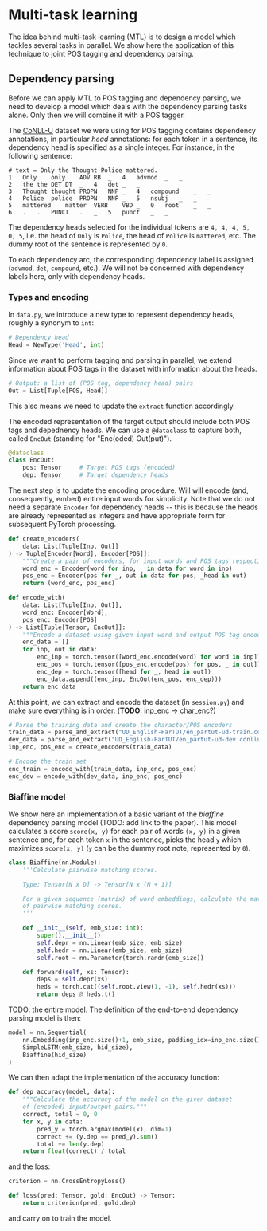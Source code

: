 # Multi-task learning

The idea behind multi-task learning (MTL) is to design a model which tackles several
tasks in parallel.  We show here the application of this technique to joint POS
tagging and dependency parsing.


## Dependency parsing

Before we can apply MTL to POS tagging and dependency parsing, we need to
develop a model which deals with the dependency parsing tasks alone.  Only then
we will combine it with a POS tagger.

The [CoNLL-U][conllu] dataset we were using for POS tagging contains dependency
annotations, in particular *head* annotations: for each token in a sentence,
its dependency head is specified as a single integer.  For instance, in the
following sentence:
```
# text = Only the Thought Police mattered.
1	Only	only	ADV	RB	_	4	advmod	_	_
2	the	the	DET	DT	_	4	det	_	_
3	Thought	thought	PROPN	NNP	_	4	compound	_	_
4	Police	police	PROPN	NNP	_	5	nsubj	_	_
5	mattered	matter	VERB	VBD	_	0	root	_	_
6	.	.	PUNCT	.	_	5	punct	_	_
```
The dependency heads selected for the individual tokens are `4, 4, 4, 5, 0, 5`,
i.e. the head of `Only` is `Police`, the head of `Police` is `mattered`, etc.
The dummy root of the sentence is represented by `0`.

To each dependency arc, the corresponding dependency label is assigned
(`advmod`, `det`, `compound`, etc.).  We will not be concerned with dependency
labels here, only with dependency heads.

### Types and encoding

In `data.py`, we introduce a new type to represent dependency heads, roughly a
synonym to `int`:
```python
# Dependency head
Head = NewType('Head', int)
```
Since we want to perform tagging and parsing in parallel, we extend information
about POS tags in the dataset with information about the heads.
```python
# Output: a list of (POS tag, dependency head) pairs
Out = List[Tuple[POS, Head]]
```
This also means we need to update the `extract` function accordingly.
<!--
```python
def extract(token_list: conllu.TokenList) -> Tuple[Inp, Out]:
    """Extract the input/output pair from a CoNLL-U sentence."""
    inp, out = [], []
    for tok in token_list:
        upos = tok["upos"]
        head = tok["head"]
        # NOTE: ignoring contractions
        if head is not None:
            inp.append(tok["form"])
            out.append((upos, head))
    return inp, out
```
-->

The encoded representation of the target output should include both POS tags
and depednency heads.  We can use a `@dataclass` to capture both, called
`EncOut` (standing for "Enc(oded) Out(put)").
```python
@dataclass
class EncOut:
    pos: Tensor     # Target POS tags (encoded)
    dep: Tensor     # Target dependency heads
```

The next step is to update the encoding procedure.  Will will encode (and,
consequently, embed) entire input words for simplicity.  Note that we do not
need a separate `Encoder` for dependency heads -- this is because the heads are
already represented as integers and have appropriate form for subsequent
PyTorch processing.
```python
def create_encoders(
    data: List[Tuple[Inp, Out]]
) -> Tuple[Encoder[Word], Encoder[POS]]:
    """Create a pair of encoders, for input words and POS tags respectively."""
    word_enc = Encoder(word for inp, _ in data for word in inp)
    pos_enc = Encoder(pos for _, out in data for pos, _head in out)
    return (word_enc, pos_enc)

def encode_with(
    data: List[Tuple[Inp, Out]],
    word_enc: Encoder[Word],
    pos_enc: Encoder[POS]
) -> List[Tuple[Tensor, EncOut]]:
    """Encode a dataset using given input word and output POS tag encoders."""
    enc_data = []
    for inp, out in data:
        enc_inp = torch.tensor([word_enc.encode(word) for word in inp])
        enc_pos = torch.tensor([pos_enc.encode(pos) for pos, _ in out])
        enc_dep = torch.tensor([head for _, head in out])
        enc_data.append((enc_inp, EncOut(enc_pos, enc_dep)))
    return enc_data
```

At this point, we can extract and encode the dataset (in `session.py`) and make
sure everything is in order. (**TODO**: inp\_enc -> char\_enc?)
```python
# Parse the training data and create the character/POS encoders
train_data = parse_and_extract("UD_English-ParTUT/en_partut-ud-train.conllu")
dev_data = parse_and_extract("UD_English-ParTUT/en_partut-ud-dev.conllu")
inp_enc, pos_enc = create_encoders(train_data)

# Encode the train set
enc_train = encode_with(train_data, inp_enc, pos_enc)
enc_dev = encode_with(dev_data, inp_enc, pos_enc)
```

### Biaffine model

We show here an implementation of a basic variant of the *biaffine* dependency
parsing model (TODO: add link to the paper).  This model calculates a score
`score(x, y)` for each pair of words `(x, y)` in a given sentence and, for each
token `x` in the sentence, picks the head `y` which maximizes `score(x, y)`
(`y` can be the dummy root note, represented by `0`).
```python
class Biaffine(nn.Module):
    '''Calculate pairwise matching scores.

    Type: Tensor[N x D] -> Tensor[N x (N + 1)]

    For a given sequence (matrix) of word embeddings, calculate the matrix
    of pairwise matching scores.
    '''

    def __init__(self, emb_size: int):
        super().__init__()
        self.depr = nn.Linear(emb_size, emb_size)
        self.hedr = nn.Linear(emb_size, emb_size)
        self.root = nn.Parameter(torch.randn(emb_size))

    def forward(self, xs: Tensor):
        deps = self.depr(xs)
        heds = torch.cat((self.root.view(1, -1), self.hedr(xs)))
        return deps @ heds.t()
```
TODO: the entire model.
The definition of the end-to-end dependency parsing model is then:
```python
model = nn.Sequential(
    nn.Embedding(inp_enc.size()+1, emb_size, padding_idx=inp_enc.size()),
    SimpleLSTM(emb_size, hid_size),
    Biaffine(hid_size)
)
```
We can then adapt the implementation of the accuracy function:
```python
def dep_accuracy(model, data):
    """Calculate the accuracy of the model on the given dataset
    of (encoded) input/output pairs."""
    correct, total = 0, 0
    for x, y in data:
        pred_y = torch.argmax(model(x), dim=1)
        correct += (y.dep == pred_y).sum()
        total += len(y.dep)
    return float(correct) / total
```
and the loss:
```python
criterion = nn.CrossEntropyLoss()

def loss(pred: Tensor, gold: EncOut) -> Tensor:
    return criterion(pred, gold.dep)
```
and carry on to train the model.




[conllu]: https://universaldependencies.org/format.html "CoNLL-U format"
